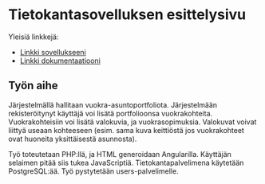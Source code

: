 # Tietokantasovelluksen esittelysivu

Yleisiä linkkejä:

* [Linkki sovellukseeni](http://jussivii.users.cs.helsinki.fi/tsoha/)
* [Linkki dokumentaatiooni](https://www.github.com)

## Työn aihe


Järjestelmällä hallitaan vuokra-asuntoportfoliota. 
Järjestelmään rekisteröitynyt käyttäjä voi lisätä portfolioonsa vuokrakohteita. 
Vuokrakohteisiin voi lisätä valokuvia, ja vuokrasopimuksia. 
Valokuvat voivat liittyä useaan kohteeseen (esim. sama kuva keittiöstä jos vuokrakohteet ovat huoneita yksittäisestä asunnosta).

Työ toteutetaan PHP:llä, ja HTML generoidaan Angularilla. Käyttäjän selaimen pitää siis tukea JavaScriptiä. Tietokantapalvelimena käytetään PostgreSQL:ää. Työ pystytetään users-palvelimelle.

 
